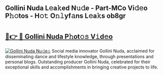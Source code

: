 ## Gollini Nuda L𝚎a𝚔ed N𝚞𝚍e - Part-MCo Vi𝚍𝚎o P𝚑𝚘tos - H𝚘𝚝 O𝚗𝚕yf𝚊ns L𝚎a𝚔s ob8gr

# <h2><a href="http://kf0e5i.oniu.top/?m=Gollini+Nuda">🔗👉 🔴 Gollini Nuda P𝚑ot𝚘𝚜 V𝚒d𝚎o</a></h2>

[![Gollini Nuda Nu𝚍e𝚜](https://i.imgur.com/0qMVB7G.gif)](http://kf0e5i.oniu.top/?m=Gollini+Nuda)
Social media innovator Gollini Nuda, acclaimed for disseminating dance and lifestyle knowledge, through presentations and personal blogs. Outstanding producer Gollini Nuda, celebrated for their exceptional skills and accomplishments in bringing creative projects to life.  

